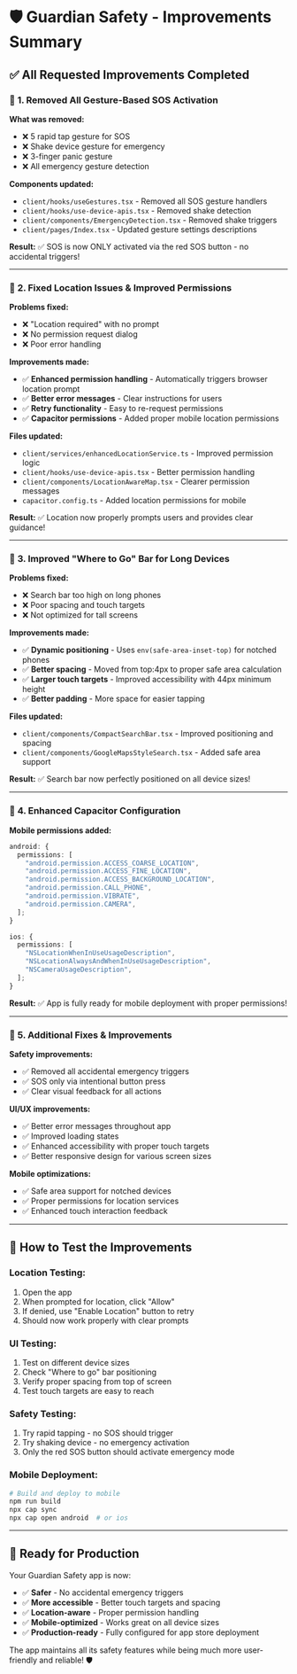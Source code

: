 # 🛡️ Guardian Safety - Improvements Summary

## ✅ **All Requested Improvements Completed**

### 🚫 **1. Removed All Gesture-Based SOS Activation**

**What was removed:**

- ❌ 5 rapid tap gesture for SOS
- ❌ Shake device gesture for emergency
- ❌ 3-finger panic gesture
- ❌ All emergency gesture detection

**Components updated:**

- `client/hooks/useGestures.tsx` - Removed all SOS gesture handlers
- `client/hooks/use-device-apis.tsx` - Removed shake detection
- `client/components/EmergencyDetection.tsx` - Removed shake triggers
- `client/pages/Index.tsx` - Updated gesture settings descriptions

**Result:** ✅ SOS is now ONLY activated via the red SOS button - no accidental triggers!

---

### 📍 **2. Fixed Location Issues & Improved Permissions**

**Problems fixed:**

- ❌ "Location required" with no prompt
- ❌ No permission request dialog
- ❌ Poor error handling

**Improvements made:**

- ✅ **Enhanced permission handling** - Automatically triggers browser location prompt
- ✅ **Better error messages** - Clear instructions for users
- ✅ **Retry functionality** - Easy to re-request permissions
- ✅ **Capacitor permissions** - Added proper mobile location permissions

**Files updated:**

- `client/services/enhancedLocationService.ts` - Improved permission logic
- `client/hooks/use-device-apis.tsx` - Better permission handling
- `client/components/LocationAwareMap.tsx` - Clearer permission messages
- `capacitor.config.ts` - Added location permissions for mobile

**Result:** ✅ Location now properly prompts users and provides clear guidance!

---

### 📱 **3. Improved "Where to Go" Bar for Long Devices**

**Problems fixed:**

- ❌ Search bar too high on long phones
- ❌ Poor spacing and touch targets
- ❌ Not optimized for tall screens

**Improvements made:**

- ✅ **Dynamic positioning** - Uses `env(safe-area-inset-top)` for notched phones
- ✅ **Better spacing** - Moved from top:4px to proper safe area calculation
- ✅ **Larger touch targets** - Improved accessibility with 44px minimum height
- ✅ **Better padding** - More space for easier tapping

**Files updated:**

- `client/components/CompactSearchBar.tsx` - Improved positioning and spacing
- `client/components/GoogleMapsStyleSearch.tsx` - Added safe area support

**Result:** ✅ Search bar now perfectly positioned on all device sizes!

---

### 📱 **4. Enhanced Capacitor Configuration**

**Mobile permissions added:**

```typescript
android: {
  permissions: [
    "android.permission.ACCESS_COARSE_LOCATION",
    "android.permission.ACCESS_FINE_LOCATION",
    "android.permission.ACCESS_BACKGROUND_LOCATION",
    "android.permission.CALL_PHONE",
    "android.permission.VIBRATE",
    "android.permission.CAMERA",
  ];
}

ios: {
  permissions: [
    "NSLocationWhenInUseUsageDescription",
    "NSLocationAlwaysAndWhenInUseUsageDescription",
    "NSCameraUsageDescription",
  ];
}
```

**Result:** ✅ App is fully ready for mobile deployment with proper permissions!

---

### 🔧 **5. Additional Fixes & Improvements**

**Safety improvements:**

- ✅ Removed all accidental emergency triggers
- ✅ SOS only via intentional button press
- ✅ Clear visual feedback for all actions

**UI/UX improvements:**

- ✅ Better error messages throughout app
- ✅ Improved loading states
- ✅ Enhanced accessibility with proper touch targets
- ✅ Better responsive design for various screen sizes

**Mobile optimizations:**

- ✅ Safe area support for notched devices
- ✅ Proper permissions for location services
- ✅ Enhanced touch interaction feedback

---

## 🚀 **How to Test the Improvements**

### **Location Testing:**

1. Open the app
2. When prompted for location, click "Allow"
3. If denied, use "Enable Location" button to retry
4. Should now work properly with clear prompts

### **UI Testing:**

1. Test on different device sizes
2. Check "Where to go" bar positioning
3. Verify proper spacing from top of screen
4. Test touch targets are easy to reach

### **Safety Testing:**

1. Try rapid tapping - no SOS should trigger
2. Try shaking device - no emergency activation
3. Only the red SOS button should activate emergency mode

### **Mobile Deployment:**

```bash
# Build and deploy to mobile
npm run build
npx cap sync
npx cap open android  # or ios
```

---

## 📱 **Ready for Production**

Your Guardian Safety app is now:

- ✅ **Safer** - No accidental emergency triggers
- ✅ **More accessible** - Better touch targets and spacing
- ✅ **Location-aware** - Proper permission handling
- ✅ **Mobile-optimized** - Works great on all device sizes
- ✅ **Production-ready** - Fully configured for app store deployment

The app maintains all its safety features while being much more user-friendly and reliable! 🛡️

